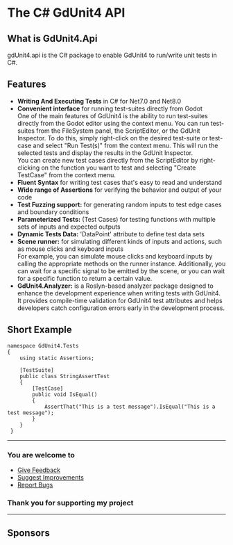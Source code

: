 # The C# GdUnit4 API

## What is GdUnit4.Api

gdUnit4.api is the C# package to enable GdUnit4 to run/write unit tests in C#.

## Features

* **Writing And Executing Tests** in C# for Net7.0 and Net8.0
* **Convenient interface** for running test-suites directly from Godot<br>
  One of the main features of GdUnit4 is the ability to run test-suites directly from the Godot editor using the context menu. You can run test-suites from the FileSystem panel,
  the ScriptEditor, or the GdUnit Inspector. To do this, simply right-click on the desired test-suite or test-case and select "Run Test(s)" from the context menu. This will run the
  selected tests and display the results in the GdUnit Inspector.<br>
  You can create new test cases directly from the ScriptEditor by right-clicking on the function you want to test and selecting "Create TestCase" from the context menu.
* **Fluent Syntax** for writing test cases that's easy to read and understand
* **Wide range of Assertions** for verifying the behavior and output of your code
* **Test Fuzzing support:** for generating random inputs to test edge cases and boundary conditions
* **Parameterized Tests:** (Test Cases) for testing functions with multiple sets of inputs and expected outputs
* **Dynamic Tests Data:** 'DataPoint' attribute to define test data sets
* **Scene runner:** for simulating different kinds of inputs and actions, such as mouse clicks and keyboard inputs<br>
  For example, you can simulate mouse clicks and keyboard inputs by calling the appropriate methods on the runner instance. Additionally, you can wait for a specific signal to be
  emitted by the scene, or you can wait for a specific function to return a certain value.
* **GdUnit4.Analyzer:** is a Roslyn-based analyzer package designed to enhance the development experience when writing tests with GdUnit4. It provides compile-time validation for
  GdUnit4
  test attributes and helps developers catch configuration errors early in the development process.

## Short Example

```
namespace GdUnit4.Tests
{
    using static Assertions;

    [TestSuite]
    public class StringAssertTest
    {
        [TestCase]
        public void IsEqual()
        {
            AssertThat("This is a test message").IsEqual("This is a test message");
        }
    }
 }
```

---

### You are welcome to

* [Give Feedback](https://github.com/MikeSchulze/gdUnit4Net/discussions)
* [Suggest Improvements](https://github.com/MikeSchulze/gdUnit4Net/issues/new?assignees=MikeSchulze&labels=enhancement&template=feature_request.md&title=)
* [Report Bugs](https://github.com/MikeSchulze/gdUnit4Net/issues/new?assignees=MikeSchulze&labels=bug%2C+task&template=bug_report.md&title=)

### Thank you for supporting my project

---

## Sponsors
